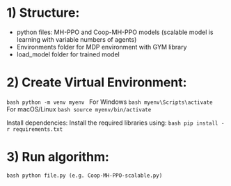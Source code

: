 # 1) Structure:
  - python files: MH-PPO and Coop-MH-PPO models (scalable model is learning with variable numbers of agents) 
  - Environments folder for MDP environment with GYM library
  - load_model folder for trained model


# 2) Create Virtual Environment:
  ```bash python -m venv myenv ```
  For Windows
  ```bash myenv\Scripts\activate ```
  For macOS/Linux
  ```bash source myenv/bin/activate ```
  
  Install dependencies: Install the required libraries using:
  ```bash pip install -r requirements.txt ```

# 3) Run algorithm:
  ```bash python file.py (e.g. Coop-MH-PPO-scalable.py)```
  

